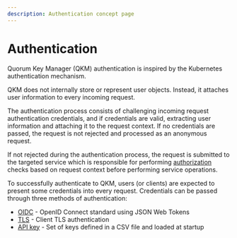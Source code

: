 ```yaml
---
description: Authentication concept page
---
```


# Authentication

Quorum Key Manager (QKM) authentication is inspired by the Kubernetes authentication mechanism.

QKM does not internally store or represent user objects.
Instead, it attaches user information to every incoming request.

The authentication process consists of challenging incoming request authentication credentials, and if credentials are valid,
extracting user information and attaching it to the request context.
If no credentials are passed, the request is not rejected and processed as an anonymous request.

If not rejected during the authentication process, the request is submitted to the targeted service which is responsible
for performing [authorization](Authorization.md) checks based on request context before performing service operations.

To successfully authenticate to QKM, users (or clients) are expected to present some credentials into every request.
Credentials can be passed through three methods of authentication:

- [OIDC](../HowTo/Authenticate/JWT.md) - OpenID Connect standard using JSON Web Tokens
- [TLS](../HowTo/Authenticate/TLS.md) - Client TLS authentication
- [API key](../HowTo/Authenticate/API-Key.md) - Set of keys defined in a CSV file and loaded at startup
